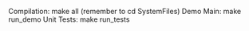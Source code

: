 Compilation: make all (remember to cd SystemFiles)
Demo Main: make run_demo 
Unit Tests: make run_tests
